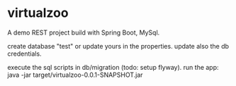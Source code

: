 # virtualzoo

A demo REST project build with Spring Boot, MySql.

create database "test" or update yours in the properties.
update also the db credentials.

execute the sql scripts in db/migration (todo: setup flyway).
run the app: java -jar target/virtualzoo-0.0.1-SNAPSHOT.jar
